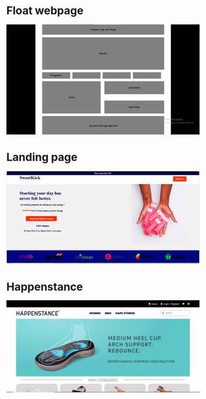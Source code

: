 <h1>Float webpage</h1>
<img src="float webpage.png"/>
<h1>Landing page</h1>
<img src="landing .png"/>
<h1>Happenstance</h1>
<img src="happenstance.png"/>
